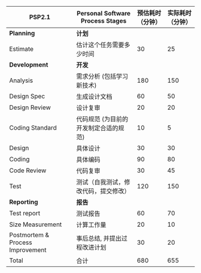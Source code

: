 PSP2.1 | Personal Software Process Stages | 预估耗时（分钟） | 实际耗时（分钟）
--- | --- | --- | --- 
**Planning** | **计划**
Estimate | 估计这个任务需要多少时间 | 30 |  25 |
**Development** | **开发**
Analysis |  需求分析 (包括学习新技术) | 180 | 150
Design Spec |  生成设计文档 | 60 | 50
Design Review | 设计复审 | 20 | 20
Coding Standard | 代码规范 (为目前的开发制定合适的规范) | 10 | 5
Design | 具体设计 | 30 | 30
Coding | 具体编码 | 90 | 80
Code Review | 代码复审 | 30 | 45
Test | 测试（自我测试，修改代码，提交修改）| 120 | 150
**Reporting** | **报告**
Test report | 测试报告 | 60 | 70
Size Measurement | 计算工作量 | 20 | 10
Postmortem & Process Improvement |  事后总结, 并提出过程改进计划 | 30 | 20
Total | 合计 | 680 | 655
